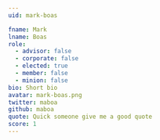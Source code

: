 ```yaml
---
uid: mark-boas

fname: Mark
lname: Boas
role:
  - advisor: false
  - corporate: false
  - elected: true
  - member: false
  - minion: false
bio: Short bio
avatar: mark-boas.png
twitter: maboa
github: maboa
quote: Quick someone give me a good quote
score: 1
---
```

